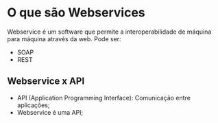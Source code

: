 # O que são Webservices

Webservice é um software que permite a interoperabilidade de máquina para máquina através da web. Pode ser:
- SOAP
- REST

## Webservice x API
- API (Application Programming Interface): Comunicação entre aplicações;
- Webservice é uma API;
